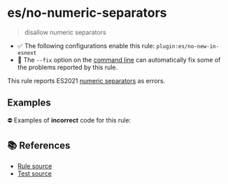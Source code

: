# es/no-numeric-separators
> disallow numeric separators

- ✅ The following configurations enable this rule: `plugin:es/no-new-in-esnext`
- 🔧 The `--fix` option on the [command line](https://eslint.org/docs/user-guide/command-line-interface#fixing-problems) can automatically fix some of the problems reported by this rule.

This rule reports ES2021 [numeric separators](https://github.com/tc39/proposal-numeric-separator) as errors.

## Examples

⛔ Examples of **incorrect** code for this rule:

<eslint-playground type="bad" code="/*eslint es/no-numeric-separators: error */
let a = 123_456
" />

## 📚 References

- [Rule source](https://github.com/mysticatea/eslint-plugin-es/blob/v4.1.0/lib/rules/no-numeric-separators.js)
- [Test source](https://github.com/mysticatea/eslint-plugin-es/blob/v4.1.0/tests/lib/rules/no-numeric-separators.js)
